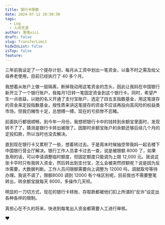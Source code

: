 ```yaml
---
title: 银行卡限额
date: 2024-07-12 10:50:50
tags:
  - Log
  - 人间无语
author: 落落vici
draft: false
slug: TransferLimit
hideInList: false
isTop: false
feature:
---
```

三年前我设定了一个提存计划，每月从工资中划出一笔资金，以备不时之需及给父母养老使用，目前已经执行了 40 多个月。

我想着从账户上做一层隔离，断掉我动用这笔资金的念头，因此让我妈在中国银行新开立了一个银行账户，我每月1日转一笔固定资金到这个银行卡。同时，希望产生一点收益，以她的名义开通了支付宝账户，选定了四五支指数基金，用这笔提存的资金来定投指数基金。按性质来讲这笔提存的资金不应该再投向高风险的权益类市场，但我仍赌性十足，总想搏一搏，现在的亏损惨不忍睹。

前面执行都很顺畅，到今年一月份，我想把银行卡中的钱转到余额宝里面时，发现转不了了，猜测是银行卡转出被限了。因那时余额宝账户的余额还够后续几个月的定投扣款，所以当时也没去解决。

直到现在银行卡又累积了一些，想着转过去。于是周末时候抽空带我妈一起去楼下中国银行营业厅解决。银行工作人员拿卡过去一查，说是被限额 8000 了，如果急用的话，可以申请调整临时额度，但固定额度只能调为上限 12,000 元。我说这张卡平时只有我转入资金，然后转出到支付宝，怎么会被突然控额呢？说是因为反诈需要，大数据判断。工作人员问限额需要向上调整为 12000 吗，调就取号等待办理。我说不调了，限额8000 调到 12000 有个啥区别呢，目前我也不需要整笔转出，转余额宝就每天 8000，多操作几天呗。

明显的一刀切方式，现在的银行卡转账、存取款都被他们扣上所谓的“反诈”设定出各种各样的限制。

真担心在不久的将来，快进到每笔出入资金都需要人工进行审核。

❤